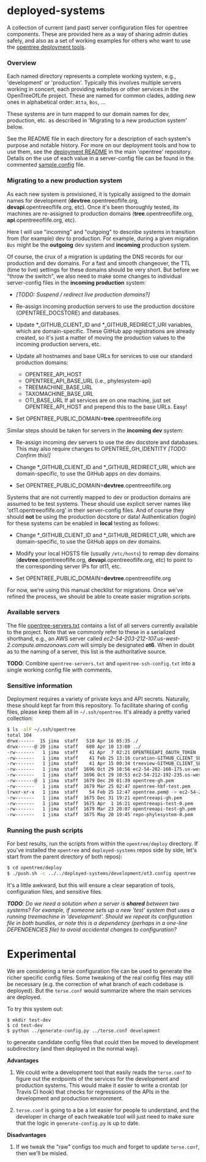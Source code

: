 deployed-systems
================

A collection of current (and past) server configuration files for opentree components. These are provided here as a way of sharing admin duties safely, and also as a set of working examples for others who want to use the [opentree deployment tools](https://github.com/OpenTreeOfLife/opentree/tree/master/deploy).

### Overview

Each named directory represents a complete working system, e.g., 'development' or 'production'. Typically this involves multiple servers working in concert, each providing websites or other services in the OpenTreeOfLife project. These are named for common clades, adding new ones in alphabetical order: `Atta`, `Bos`, ... 

These systems are in turn mapped to our domain names for dev, production, etc. as described in 'Migrating to a new production system' below.

See the README file in each directory for a description of each system's purpose and notable history. For more on our deployment tools and how to use them, see the [deployment README](https://github.com/OpenTreeOfLife/opentree/tree/master/deploy) in the main 'opentree' repository. Details on the use of each value in a server-config file can be found in the commented [sample.config](https://github.com/OpenTreeOfLife/opentree/tree/master/deploy/sample.config) file.

### Migrating to a new production system

As each new system is provisioned, it is typically assigned to the domain names for development (**devtree**.opentreeoflife.org, **devapi**.opentreeoflife.org, etc). Once it's been thoroughly tested, its machines are re-assigned to production domains (**tree**.opentreeoflife.org, **api**.opentreeoflife.org, etc). 

Here I will use "incoming" and "outgoing" to describe systems in transition from (for example) dev to production. For example, during a given migration `Bos` might be the **outgoing** dev system and **incoming** production system.

Of course, the crux of a migration is updating the DNS records for our production and dev domains. For a fast and smooth changeover, the TTL (time to live) settings for these domains should be very short. But before we "throw the switch", we also need to make some changes to individual server-config files in the **incoming production** system:

- _[TODO: Suspend / redirect live production domains?]_

- Re-assign incoming production servers to use the production docstore (OPENTREE_DOCSTORE) and databases.

- Update *_GITHUB_CLIENT_ID and *_GITHUB_REDIRECT_URI variables, which are domain-specific. These GitHub app registrations are already created, so it's just a matter of moving the production values to the incoming production servers, etc.

- Update all hostnames and base URLs for services to use our standard production domains:
    - OPENTREE_API_HOST
    - OPENTREE_API_BASE_URL (i.e., phylesystem-api)
    - TREEMACHINE_BASE_URL
    - TAXOMACHINE_BASE_URL
    - OTI_BASE_URL
  If all services are on one machine, just set OPENTREE_API_HOST and prepend this to the base URLs. Easy!

- Set OPENTREE_PUBLIC_DOMAIN=**tree**.opentreeoflife.org

Similar steps should be taken for servers in the **incoming dev** system:

- Re-assign incoming dev servers to use the dev docstore and databases. This may also require changes to OPENTREE_GH_IDENTITY _[TODO: Confirm this!]_

- Change *_GITHUB_CLIENT_ID and *_GITHUB_REDIRECT_URI, which are domain-specific, to use the GitHub apps on dev domains.

- Set OPENTREE_PUBLIC_DOMAIN=**devtree**.opentreeoflife.org

Systems that are not currently mapped to dev or production domains are assumed to be test systems. These should use explicit server names like 'ot11.opentreeoflife.org' in their server-config files. And of course they should **not** be using the production docstore or data! Authentication (login) for these systems can be enabled in **local** testing as follows:

- Change *_GITHUB_CLIENT_ID and *_GITHUB_REDIRECT_URI, which are domain-specific, to use the GitHub apps on dev domains.

- Modify your local HOSTS file (usually `/etc/hosts`) to remap dev domains (**devtree**.opentreeoflife.org, **devapi**.opentreeoflife.org, etc) to point to the corresponding server IPs for ot11, etc.

- Set OPENTREE_PUBLIC_DOMAIN=**devtree**.opentreeoflife.org

For now, we're using this manual checklist for migrations. Once we've refined the process, we should be able to create easier migration scripts.


### Available servers

The file [opentree-servers.txt](https://github.com/OpenTreeOfLife/deployed-systems/blob/master/opentree-servers.txt) contains a list of all servers currently available to the project. Note that we commonly refer to these in a serialized shorthand, e.g., an AWS server called _ec2-54-203-212-107.us-west-2.compute.amazonaws.com_ will simply be designated **ot6**. When in doubt as to the naming of a server, this list is the authoritative source.

**TODO**: Combine ```opentree-servers.txt``` and ```opentree-ssh-config.txt``` into a single working config file with comments.

### Sensitive information

Deployment requires a variety of private keys and API secrets. Naturally, these should kept far from this repository. To facilitate sharing of config files, please keep them all in ```~/.ssh/opentree```. It's already a pretty varied collection:

```bash
$ ls -alF ~/.ssh/opentree
total 104
drwx------  15 jima  staff   510 Apr 16 05:35 ./
drwx------@ 20 jima  staff   680 Apr 10 13:08 ../
-rw-------   1 jima  staff    41 Apr  7 02:21 OPENTREEAPI_OAUTH_TOKEN
-rw-------   1 jima  staff    41 Feb 25 13:16 curation-GITHUB_CLIENT_SECRET-dev.opentreeoflife.org
-rw-------   1 jima  staff    41 Apr 15 00:34 treeview-GITHUB_CLIENT_SECRET-dev.opentreeoflife.org
-rw-------   1 jima  staff  1696 Oct 29 10:56 ec2-54-202-160-175.us-west-2.compute.amazonaws.com.pem
-rw-------   1 jima  staff  1696 Oct 29 10:53 ec2-54-212-192-235.us-west-2.compute.amazonaws.com.pem
-rw-------@  1 jima  staff  1679 Dec 20 01:39 opentree-gh.pem
-rw-------   1 jima  staff  1679 Mar 25 02:47 opentree-hbf-test.pem
lrwxr-xr-x   1 jima  staff    54 Feb 25 12:47 opentree.pem@ -> ec2-54-202-160-175.us-west-2.compute.amazonaws.com.pem
-rw-------   1 jima  staff  1675 Dec 31 19:21 opentreeapi-gh.pem
-rw-------   1 jima  staff  1675 Apr  1 16:21 opentreeapi-test-0.pem
-rw-------   1 jima  staff  1679 Mar 23 20:07 opentreeapi-test-gh.pem
-rw-------   1 jima  staff  1675 May 20 19:45 repo-phylesystem-0.pem
```


### Running the push scripts

For best results, run the scripts from within the ```opentree/deploy``` directory. If you've installed the ```opentree``` and ```deployed-systems``` repos side by side, let's start from the parent directory of both repos):

```bash
$ cd opentree/deploy
$ ./push.sh -c ../../deployed-systems/development/ot3.config opentree
```

It's a little awkward, but this will ensure a clear separation of tools, configuration files, and sensitive files.

_**TODO**: Do we need a solution when a server is **shared** between two systems? For example, if someone sets up a new 'test' system that uses a running treemachine in 'development'. Should we repeat its configuration file in both bundles, or note this is a dependency (perhaps in a one-line DEPENDENCIES file) to avoid accidental changes to configuration?_


# Experimental

We are considering a terse configuration file can be used to generate the richer specific
config files.
Some tweaking of the real config files may still be necessary (e.g. the correction of what
branch of each codebase is deployed).
But the ```terse.conf``` would summarize where the main services are deployed.

To try this system out:

    $ mkdir test-dev
    $ cd test-dev
    $ python ../generate-config.py ../terse.conf development

to generate candidate config files that could then be moved to development subdirectory (and then
deployed in the normal way). 

**Advantages**

1. We could write a development tool that easily reads the ```terse.conf``` to figure out
the endpoints of the services for the development and production systems. This would make it easier to
write a crontab (or Travis CI hook) that checks for regressions of the APIs in the development and 
production environment.

1. ```terse.conf``` is going to a be a lot easier for people to understand, and the developer in charge
of each tweakable tool will just need to make sure that the logic in ```generate-config.py``` is up to date.

**Disadvantages**

1. If we tweak the "raw" configs too much and forget to update ```terse.conf```, then we'll be misled.

